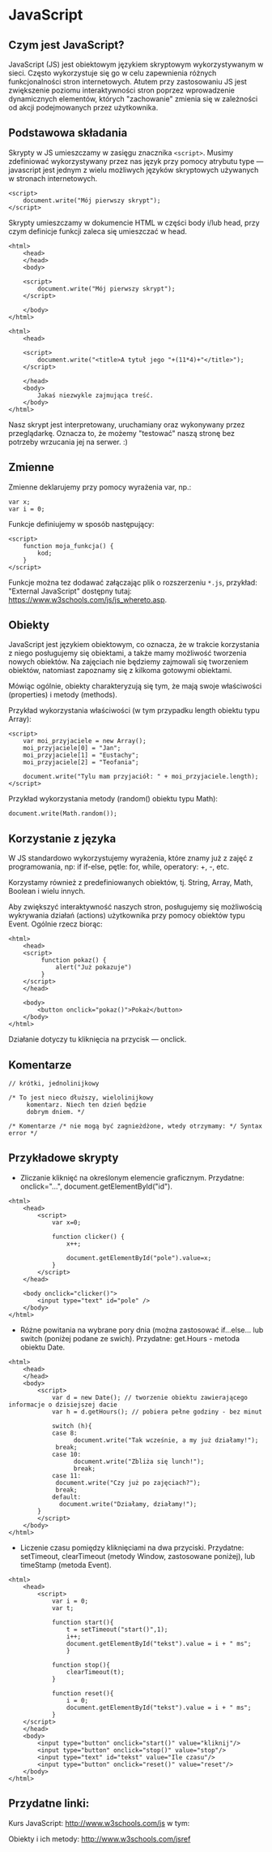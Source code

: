 # JavaScript
## Czym jest JavaScript?
JavaScript (JS) jest obiektowym językiem skryptowym wykorzystywanym w sieci. Często wykorzystuje się go w celu zapewnienia różnych funkcjonalności stron internetowych. Atutem przy zastosowaniu JS jest zwiększenie poziomu interaktywności stron poprzez wprowadzenie dynamicznych elementów, których "zachowanie" zmienia się w zależności od akcji podejmowanych przez użytkownika.

## Podstawowa składania
Skrypty w JS umieszczamy w zasięgu znacznika `<script>`.
Musimy zdefiniować wykorzystywany przez nas język przy pomocy atrybutu type — javascript jest jednym z wielu możliwych języków skryptowych używanych w stronach internetowych.

```
<script>
    document.write("Mój pierwszy skrypt");
</script>
```
Skrypty umieszczamy w dokumencie HTML w części body i/lub head, przy czym definicje funkcji zaleca się umieszczać w head.

```
<html>
    <head>
    </head>
    <body>

    <script>
        document.write("Mój pierwszy skrypt");
    </script>

    </body>
</html>
```
```
<html>
    <head>

    <script>
        document.write("<title>A tytuł jego "+(11*4)+"</title>");
    </script>

    </head>
    <body>
        Jakaś niezwykle zajmująca treść.
    </body>
</html>
```
Nasz skrypt jest interpretowany, uruchamiany oraz wykonywany przez przeglądarkę. Oznacza to, że możemy "testować" naszą stronę bez potrzeby wrzucania jej na serwer. :)

## Zmienne
Zmienne deklarujemy przy pomocy wyrażenia var, np.:

```
var x;
var i = 0;
```

Funkcje definiujemy w sposób następujący:

```
<script>
    function moja_funkcja() {
        kod;
    }
</script>
```


Funkcje można tez dodawać załączając plik o rozszerzeniu `*.js`, przykład: "External JavaScript" dostępny tutaj: https://www.w3schools.com/js/js_whereto.asp.

## Obiekty
JavaScript jest językiem obiektowym, co oznacza, że w trakcie korzystania z niego posługujemy się obiektami, a także mamy możliwość tworzenia nowych obiektów. Na zajęciach nie będziemy zajmowali się tworzeniem obiektów, natomiast zapoznamy się z kilkoma gotowymi obiektami.

Mówiąc ogólnie, obiekty charakteryzują się tym, że mają swoje właściwości (properties) i metody (methods).

Przykład wykorzystania właściwości (w tym przypadku length obiektu typu Array):

```
<script>
    var moi_przyjaciele = new Array();
    moi_przyjaciele[0] = "Jan";
    moi_przyjaciele[1] = "Eustachy";
    moi_przyjaciele[2] = "Teofania";

    document.write("Tylu mam przyjaciół: " + moi_przyjaciele.length);
</script>
```

Przykład wykorzystania metody (random() obiektu typu Math):

```
document.write(Math.random());
```

## Korzystanie z języka

W JS standardowo wykorzystujemy wyrażenia, które znamy już z zajęć z programowania, np: if if-else, pętle: for, while, operatory: +, -, etc.

Korzystamy również z predefiniowanych obiektów, tj. String, Array, Math, Boolean i wielu innych.

Aby zwiększyć interaktywność naszych stron, posługujemy się możliwością wykrywania działań (actions) użytkownika przy pomocy obiektów typu Event. Ogólnie rzecz biorąc:

```
<html>
    <head>
    <script>
         function pokaz() {
             alert("Już pokazuje")
         }
    </script>
    </head>

    <body>
        <button onclick="pokaz()">Pokaż</button>
    </body>
</html>
```

Działanie dotyczy tu kliknięcia na przycisk — onclick.

## Komentarze

```
// krótki, jednolinijkowy

/* To jest nieco dłuższy, wielolinijkowy
     komentarz. Niech ten dzień będzie
     dobrym dniem. */

/* Komentarze /* nie mogą być zagnieżdżone, wtedy otrzymamy: */ Syntax error */

```
## Przykładowe skrypty

- Zliczanie kliknięć na określonym elemencie graficznym. Przydatne: onclick="…", document.getElementById("id").
```
<html>
    <head>
        <script>
            var x=0;

            function clicker() {
                x++;

                document.getElementById("pole").value=x;
            }
        </script>
    </head>

    <body onclick="clicker()">
        <input type="text" id="pole" />
    </body>
</html>
```

- Różne powitania na wybrane pory dnia (można zastosować if…else… lub switch (poniżej podane ze swich). Przydatne: get.Hours - metoda obiektu Date.
```
<html>
    <head>
    </head>
    <body>
        <script>
            var d = new Date(); // tworzenie obiektu zawierającego informacje o dzisiejszej dacie
            var h = d.getHours(); // pobiera pełne godziny - bez minut

            switch (h){
            case 8:
                  document.write("Tak wcześnie, a my już działamy!");
             break;
            case 10:
                  document.write("Zbliża się lunch!");
                  break;
            case 11:
             document.write("Czy już po zajęciach?");
             break;
            default:
              document.write("Działamy, działamy!");
        }
        </script>
    </body>
</html>
```

- Liczenie czasu pomiędzy kliknięciami na dwa przyciski. Przydatne: setTimeout, clearTimeout (metody Window, zastosowane poniżej), lub timeStamp (metoda Event).
```
<html>
    <head>
        <script>
            var i = 0;
            var t;

            function start(){
                t = setTimeout("start()",1);
                i++;
                document.getElementById("tekst").value = i + " ms";
                }

            function stop(){
                clearTimeout(t);
            }

            function reset(){
                i = 0;
                document.getElementById("tekst").value = i + " ms";
            }
    </script>
    </head>
    <body>
        <input type="button" onclick="start()" value="kliknij"/>
        <input type="button" onclick="stop()" value="stop"/>
        <input type="text" id="tekst" value="Ile czasu"/>
        <input type="button" onclick="reset()" value="reset"/>
    </body>
</html>
```

## Przydatne linki:
Kurs JavaScript: http://www.w3schools.com/js w tym:

Obiekty i ich metody: http://www.w3schools.com/jsref
